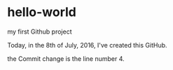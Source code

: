 # hello-world
my first Github project

Today, in the 8th of July, 2016, I've created this GitHub.

the Commit change is the line number 4.
